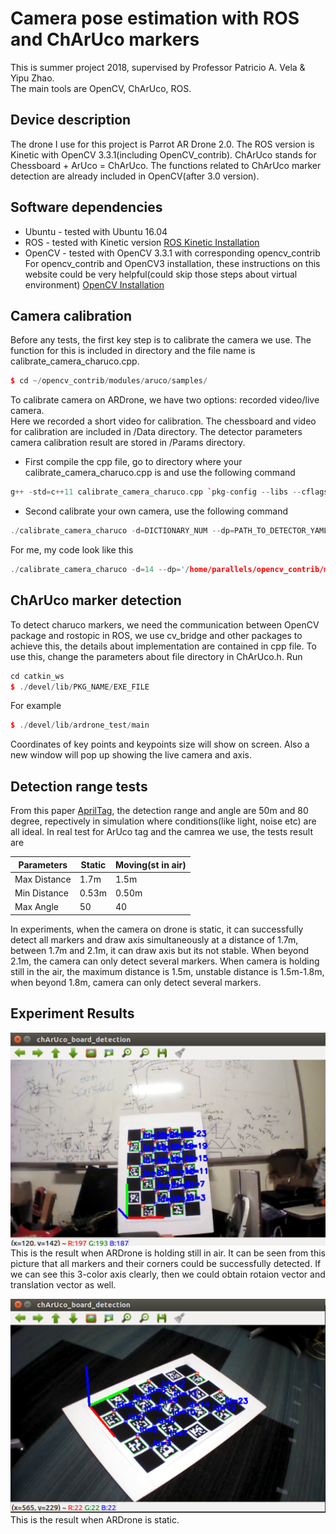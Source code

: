 # Camera pose estimation with ROS and ChArUco markers
This is summer project 2018, supervised by Professor Patricio A. Vela &amp; Yipu Zhao.  
The main tools are OpenCV, ChArUco, ROS. 

## Device description
The drone I use for this project is Parrot AR Drone 2.0. The ROS version is Kinetic with OpenCV 3.3.1(including OpenCV_contrib). ChArUco stands for Chessboard + ArUco = ChArUco. The functions related to ChArUco marker detection are already included in OpenCV(after 3.0 version). 

## Software dependencies
* Ubuntu - tested with Ubuntu 16.04
* ROS - tested with Kinetic version [ROS Kinetic Installation](http://wiki.ros.org/kinetic/Installation/Ubuntu)
* OpenCV - tested with OpenCV 3.3.1 with corresponding opencv_contrib
For opencv_contrib and OpenCV3 installation, these instructions on this website could be very helpful(could skip those steps about virtual environment)   [OpenCV Installation](https://www.learnopencv.com/install-opencv3-on-ubuntu/)

## Camera calibration
Before any tests, the first key step is to calibrate the camera we use. The function for this is included in directory and the file name is calibrate_camera_charuco.cpp.
```C++
$ cd ~/opencv_contrib/modules/aruco/samples/
```
To calibrate camera on ARDrone, we have two options: recorded video/live camera.  
Here we recorded a short video for calibration. The chessboard and video for calibration are included in /Data directory. The detector parameters camera calibration result are stored in /Params directory.  
* First compile the cpp file, go to directory where your calibrate_camera_charuco.cpp is and use the following command
```C++
g++ -std=c++11 calibrate_camera_charuco.cpp `pkg-config --libs --cflags opencv` -o calibrate_camera_charuco
```
* Second calibrate your own camera, use the following command
```C++
./calibrate_camera_charuco -d=DICTIONARY_NUM --dp=PATH_TO_DETECTOR_YAMLFILE -h=MARKER_NUM_Y --ml=MARKER_LENGTH -sl=SQUARE_LENGTH -w=MARKER_NUM_X calibrate_camera.yml -v=PATH_TO_VIDEO 
```
For me, my code look like this
```C++
./calibrate_camera_charuco -d=14 --dp='/home/parallels/opencv_contrib/modules/aruco/samples/detector_params.yml' -h=7 --ml=0.025 -sl=0.034 -w=5 calibrate_camera.yml -v='/home/parallels/ardrone_videos/output.avi' 
```

## ChArUco marker detection
To detect charuco markers, we need the communication between OpenCV package and rostopic in ROS, we use cv_bridge and other packages to achieve this, the details about implementation are contained in cpp file. To use this, change the parameters about file directory in ChArUco.h. Run
```C++
cd catkin_ws
$ ./devel/lib/PKG_NAME/EXE_FILE
```
For example
```C++
$ ./devel/lib/ardrone_test/main
```
Coordinates of key points and keypoints size will show on screen. Also a new window will pop up showing the live camera and axis.

## Detection range tests
From this paper [AprilTag](https://april.eecs.umich.edu/media/pdfs/olson2011tags.pdf), the detection range and angle are 50m and 80 degree, repectively in simulation where conditions(like light, noise etc) are all ideal. In real test for ArUco tag and the camrea we use, the tests result are 

 | Parameters   | Static | Moving(st in air)  |
 | ------------ | ------ | --------------------  |
 | Max Distance |  1.7m  |         1.5m          |
 | Min Distance |  0.53m |         0.50m         |
 | Max Angle    |   50   |          40           |
 
 In experiments, when the camera on drone is static, it can successfully detect all markers and draw axis simultaneously at a distance of 1.7m, between 1.7m and 2.1m, it can draw axis but its not stable. When beyond 2.1m, the camera can only detect several markers. When camera is holding still in the air, the maximum distance is 1.5m, unstable distance is 1.5m-1.8m, when beyond 1.8m, camera can only detect several markers.


## Experiment Results
![image](https://github.com/XuanliangDeng/ARDrone---ChArUco---Detection-/blob/master/image/image_2.png)
This is the result when ARDrone is holding still in air. It can be seen from this picture that all markers and their corners could be successfully detected. If we can see this 3-color axis clearly, then we could obtain rotaion vector and translation vector as well.  


![image](https://github.com/XuanliangDeng/ARDrone---ChArUco---Detection-/blob/master/image/image_3.png)
This is the result when ARDrone is static.




